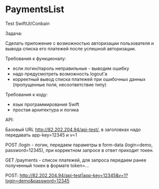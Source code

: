 # PaymentsList
 Test SwiftUI/Conbain

Задача:

Сделать приложение с возможностью авторизации пользователя и вывода списка его платежей после успешной авторизации. 

Требования к функционалу:
- если логин/пароль неправильные - выводим ошибку
- надо предусмотреть возможность logout'а
- корректный вывод списка платежей при ошибочных данных (пропущенные поля, несоответствие типу)

Требования к коду:
- язык программирования Swift
- простая архитектура и логика

API:

Базовый URL http://82.202.204.94/api-test/, в заголовках надо передавать app-key=12345 и v=1

POST /login - логин, передаем параметры в form-data (login=demo, password=12345), при корректном запросе в ответ приходит токен.

GET /payments - список платежей, для запроса передаем ранее полученный токен в формате token=...

POST: http://82.202.204.94/api-test|app-key=12345&v=1?login=demo&password=12345
